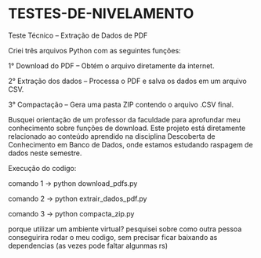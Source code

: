 # TESTES-DE-NIVELAMENTO
Teste Técnico – Extração de Dados de PDF

Criei três arquivos Python com as seguintes funções:

   1° Download do PDF – Obtém o arquivo diretamente da internet.

   2° Extração dos dados – Processa o PDF e salva os dados em um arquivo CSV.

   3° Compactação – Gera uma pasta ZIP contendo o arquivo .CSV final.


Busquei orientação de um professor da faculdade para aprofundar meu conhecimento sobre funções de download. Este projeto está diretamente relacionado ao conteúdo aprendido na disciplina Descoberta de Conhecimento em Banco de Dados, onde estamos estudando raspagem de dados neste semestre.

Execução do codigo: 

comando 1 -> python download_pdfs.py

comando 2 -> python extrair_dados_pdf.py

comando 3 -> python compacta_zip.py

porque utilizar um ambiente virtual?
pesquisei sobre como outra pessoa conseguirira rodar o meu codigo, sem precisar ficar baixando as dependencias (as vezes pode faltar algunmas rs)



